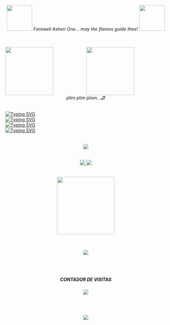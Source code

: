 <p align="center">
  <img width="80" height="80" src="https://media.tenor.com/images/a35bf9ff94bd56039e5b2bf93acd4ad7/tenor.gif" />
  <i>Farewell Ashen One... may the flames guide thee!</i>
  <img width="80" height="80" src="https://media.tenor.com/images/a35bf9ff94bd56039e5b2bf93acd4ad7/tenor.gif" />
</p>

<br>
<br>

<div align="center">
  <img align="left" height="150em" src="https://giffiles.alphacoders.com/146/14693.gif" />
  <img align="center" height="150em" src="https://giffiles.alphacoders.com/146/14623.gif" />
</div>

<div align="center">
  <i>plim plim plom...♫</i>
</div>

<br>
<br>

<div>
  <a href="https://git.io/typing-svg"><img src="https://readme-typing-svg.demolab.com?font=Fira+Code&pause=5000&color=30F700&width=580&lines=%7B%22fullstack_developer_at%22%3A+%22Codes%22%7D" alt="Typing SVG" /></a><br>
  <a href="https://git.io/typing-svg"><img src="https://readme-typing-svg.demolab.com?font=Fira+Code&pause=5000&color=30F700&width=580&lines=%7B%22favourite_language%22%3A+%22Java%22%7D" alt="Typing SVG" /></a><br>
  <a href="https://git.io/typing-svg"><img src="https://readme-typing-svg.demolab.com?font=Fira+Code&pause=5000&color=30F700&width=580&lines=%7B%22language_framework%22%3A+%22Spring%22%7D" alt="Typing SVG" /></a><br>
  <a href="https://git.io/typing-svg"><img src="https://readme-typing-svg.demolab.com?font=Fira+Code&pause=5000&color=30F700&width=580&lines=%7B%22hobbie%22%3A+%22I+like+play+Soulslike+games%22%7D" alt="Typing SVG" /></a><br>  
</div>

<br>
<br>

<div align="center">
  <img src="https://readme-typing-svg.herokuapp.com?font=Fira+Code&size=24&duration=100&pause=10&color=FF0000&center=true&vCenter=true&height=40&lines=Eяяoя+404+Not+Found" /> 
</div>

<br>
<br>

<div align="center">
  <a href="https://ogabrielcarvalho.vercel.app">
    <img src="https://img.shields.io/badge/PORTFOLIO-VISUALIZAR-blue&?style=for-the-badge&logo=appveyor"></img>
  </a>
  <a href="https://www.linkedin.com/in/gabriel-henrique-ita/">
    <img src="https://img.shields.io/badge/LINKEDIN-VISUALIZAR-blue&?style=for-the-badge&logo=linkedin"></img>
  </a>
</div>

<br>
<br>

<div align="center">
  <img height="180em" src="https://github-readme-stats.vercel.app/api?username=gabriel-cheng&show_icons=true&theme=radical&include_all_commits=true&count_private=true"/>
</div>
  
<br>
<br>

<p align="center">
  <a href="https://skillicons.dev">
    <img src="https://skillicons.dev/icons?i=java,spring,postgres,javascript,vue,docker,python" />
  </a>
</p>

<br>
<br>
  
<div align="center">
  <p align="center">
    <h5>CONTADOR DE VISITAS</h5>
    <img align="center" src="https://profile-counter.glitch.me/gabriel-cheng/count.svg" />
  </p>
</div>
 
##

<br>
<br>

<div align="center">
  <img src="https://i.pinimg.com/originals/de/7e/63/de7e63d9ebdbe909a53e4c9facfa4ce6.gif" />
</div>
